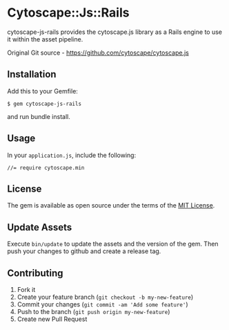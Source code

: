 # Cytoscape::Js::Rails

cytoscape-js-rails provides the cytoscape.js library as a Rails engine to use it within the asset pipeline.

Original Git source - https://github.com/cytoscape/cytoscape.js

## Installation

Add this to your Gemfile:

    $ gem cytoscape-js-rails

and run bundle install.

## Usage

In your `application.js`, include the following:

```
//= require cytoscape.min
```

## License

The gem is available as open source under the terms of the [MIT License](https://opensource.org/licenses/MIT).

## Update Assets

Execute `bin/update` to update the assets and the version of the gem.
Then push your changes to github and create a release tag.

## Contributing

1. Fork it
2. Create your feature branch (`git checkout -b my-new-feature`)
3. Commit your changes (`git commit -am 'Add some feature'`)
4. Push to the branch (`git push origin my-new-feature`)
5. Create new Pull Request
